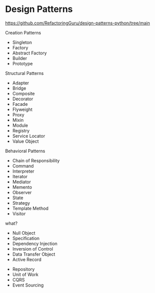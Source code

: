 # Design Patterns

https://github.com/RefactoringGuru/design-patterns-python/tree/main

Creation Patterns
- Singleton
- Factory
- Abstract Factory
- Builder
- Prototype

Structural Patterns
- Adapter
- Bridge
- Composite
- Decorator
- Facade
- Flyweight
- Proxy
- Mixin
- Module
- Registry
- Service Locator
- Value Object

Behavioral Patterns
- Chain of Responsibility
- Command
- Interpreter
- Iterator
- Mediator
- Memento
- Observer
- State
- Strategy
- Template Method
- Visitor

what?
- Null Object
- Specification
- Dependency Injection
- Inversion of Control
- Data Transfer Object
- Active Record

<!-- what -->
- Repository
- Unit of Work
- CQRS
- Event Sourcing
